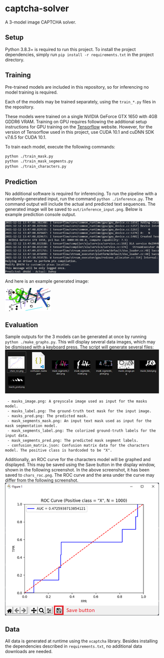 # captcha-solver
A 3-model image CAPTCHA solver.

## Setup
Python 3.8.3+ is required to run this project. To install the project dependencies, simply run `pip install -r requirements.txt` in the project directory.

## Training
Pre-trained models are included in this repository, so for inferencing no model training is required.

Each of the models may be trained separately, using the `train_*.py` files in the repository.

These models were trained on a single NVIDIA GeForce GTX 1650 with 4GB GDDR6 VRAM. Training on GPU requires following the additional setup instructions for GPU training
on the [Tensorflow](https://www.tensorflow.org/install/gpu) website. However, for the version of Tensorflow used in this project, use CUDA 10.1 and cuDNN SDK v7.6.5 for
CUDA 10.1.

To train each model, execute the following commands:
```sh
python ./train_mask.py
python ./train_mask_segments.py
python ./train_characters.py
```

## Prediction
No additional software is required for inferencing. To run the pipeline with a randomly-generated input, run the command `python ./inference.py`. The command output will
include the actual and predicted text sequences. The generated image will be saved to `out/inference_input.png`. Below is example prediction console output.

![Prediction console output](https://raw.githubusercontent.com/LucaOnline/captcha-solver/main/assets/1.png)

And here is an example generated image:

![Prediction generated input](https://raw.githubusercontent.com/LucaOnline/captcha-solver/main/assets/3.png)

## Evaluation
Sample outputs for the 3 models can be generated at once by running `python ./make_graphs.py`. This will display several data images, which may be dismissed with a keyboard
press. The script will generate several files:
![Generated files](https://raw.githubusercontent.com/LucaOnline/captcha-solver/main/assets/0.png)
```
 - masks_image.png: A greyscale image used as input for the masks model.
 - masks_label.png: The ground-truth text mask for the input image.
 - masks_pred.png: The predicted mask.
 - mask_segments_mask.png: An input text mask used as input for the mask segmentation model.
 - mask_segments_label.png: The colorized ground-truth labels for the input data.
 - mask_segments_pred.png: The predicted mask segment labels.
 - confusion_matrix.json: Confusion matrix data for the characters model. The positive class is hardcoded to be "X".
```

Additionally, an ROC curve for the characters model will be graphed and displayed. This may be saved using the Save button in the display window, shown in the following screenshot.
In the above screenshot, it has been saved to `chars_roc.png`. The ROC curve and the area under the curve may differ from the following screenshot.
![Matplotlib display of characters model ROC curve](https://raw.githubusercontent.com/LucaOnline/captcha-solver/main/assets/2.png)

## Data
All data is generated at runtime using the `xcaptcha` library. Besides installing the dependencies described in `requirements.txt`, no additional data downloads are needed.
